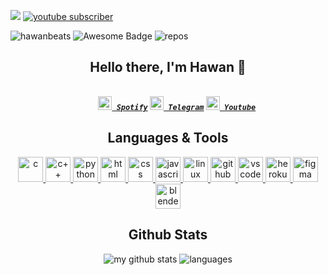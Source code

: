 <p align="left"> <img src="https://github.com/hawanbeats/hawanbeatss/blob/main/made-with-html.svg">
                 <a href="https://www.youtube.com/channel/UCH90Kaz_h0F1iejRh_lZsMQ">
                 <img src="https://img.shields.io/youtube/channel/subscribers/UCH90Kaz_h0F1iejRh_lZsMQ?logo=youtube&style=for-the-badge" alt="youtube subscriber"/></a>
<p align="left"> <img src="https://komarev.com/ghpvc/?username=hawanbeats&label=Profile%20Views&color=0e75b6&style=flat" alt="hawanbeats"/> 
                 <img src="https://cdn.rawgit.com/sindresorhus/awesome/d7305f38d29fed78fa85652e3a63e154dd8e8829/media/badge.svg" alt="Awesome Badge"/>
                 <img src="https://badges.pufler.dev/repos/hawanbeats" alt="repos"/>
<h2 align="center">
  Hello there, I'm Hawan 👋
</h2>
<h5 align="center">
  <code>
    <a href="https://open.spotify.com/user/kao1tlkoin2bll4indi4ferhk" target="_blank" title="Spotify Profile"><img width="22" src="https://github.com/hawanbeats/hawanbeatss/blob/main/1298766_spotify_music_sound_icon.png"> Spotify</a></code>
  <code><a href="https://t.me/haswes" target="_blank" title="Telegram Profile"><img width="22" src="https://github.com/hawanbeats/hawanbeatss/blob/main/3787425_telegram_logo_messanger_social_social media_icon.png"> Telegram</a></code>
  <code><a href="https://youtube.com/c/hawanbeats" target="_blank" title="Youtube Profile"><img width="22" src="https://github.com/hawanbeats/hawanbeatss/blob/main/1298778_youtube_play_video_icon.png"> Youtube</a></code>
</h5>
<h2 align="center">Languages & Tools</h2>
<p align="center"> <a href="https://en.wikipedia.org/wiki/C_(programming_language)" target="_blank"> <img src="https://github.com/hawanbeats/hawanbeatss/blob/main/C.svg" alt="c" width="40" height="40"/> </a> <a href="https://en.wikipedia.org/wiki/C%2B%2B" target="_blank"> <img src="https://github.com/hawanbeats/hawanbeatss/blob/main/CPP.svg" alt="c++" width="40" height="40"/> </a> <a href="https://www.python.org/" target="_blank"> <img src="https://github.com/hawanbeats/hawanbeatss/blob/main/Python-Dark.svg" alt="python" width="40" height="40"/> </a> <a href="https://en.wikipedia.org/wiki/HTML" target="_blank"> <img src="https://github.com/hawanbeats/hawanbeatss/blob/main/HTML.svg" alt="html" width="40" height="40"/> </a> <a href="https://en.wikipedia.org/wiki/CSS" target="_blank"> <img src="https://github.com/hawanbeats/hawanbeatss/blob/main/CSS.svg" alt="css" width="40" height="40"/> </a> <a href="https://www.javascript.com/" target="_blank"> <img src="https://github.com/hawanbeats/hawanbeatss/blob/main/JavaScript.svg" alt="javascript" width="40" height="40"/> </a> <a href="https://www.linux.org/" target="_blank"> <img src="https://github.com/hawanbeats/hawanbeatss/blob/main/Linux-Dark.svg" alt="linux" width="40" height="40"/> </a> <a href="http://github.com/" target="_blank"> <img src="https://github.com/hawanbeats/hawanbeatss/blob/main/Github-Dark.svg" alt="github" width="40" height="40"/> </a> <a href="https://code.visualstudio.com/" target="_blank"> <img src="https://github.com/hawanbeats/hawanbeatss/blob/main/VSCode-Dark.svg" alt="vscode" width="40" height="40"/> </a> <a href="https://www.heroku.com/" target="_blank"> <img src="https://github.com/hawanbeats/hawanbeatss/blob/main/Heroku.svg" alt="heroku" width="40" height="40"/> </a> <a href="https://www.figma.com/" target="_blank"> <img src="https://github.com/hawanbeats/hawanbeatss/blob/main/Figma-Dark.svg" alt="figma" width="40" height="40"/> </a> <a href="https://www.blender.org/" target="_blank"> <img src="https://github.com/hawanbeats/hawanbeatss/blob/main/Blender-Dark.svg" alt="blender" width="40" height="40"/> </a> </p>
</p>
<h2 align="center">Github Stats</h2>

<!-- status codes -->
<a align="center"> 
    <p align="center">
    <img src="https://github-profile-summary-cards.vercel.app/api/cards/stats?username=hawanbeats&theme=vue" alt="my github stats"/>
    <img src="http://github-profile-summary-cards.vercel.app/api/cards/repos-per-language?username=hawanbeats&theme=vue" alt="languages"/>
    </p>
</a>

